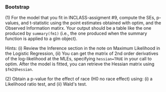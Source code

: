 ### Bootstrap



 (1) For the model that you fit in INCLASS-assigment #9, compute the SEs, p-values, and t-statistic using the point estimates obtained with optim, and the Observed Information matirx. Your output should be a table like the one produced by `summary(fm1)` (i.e., the one produced when the summary function is applied to a glm object).

Hints: (i) Review the Inference section in the note on Maximum Likelihood in the Logistic Regression, (ii) You can get the matrix of 2nd order derivatives of the log-likelihood at the MLEs, specifying `hessian=TRUE` in your call to optim. After the model is fitted, you can retrieve the Hessian matrix using `$fm2$hessian`.

 (2) Obtain a p-value for the effect of race (H0 no race effect) using: (i) a Likelihood ratio test, and (ii) Wald's test.


